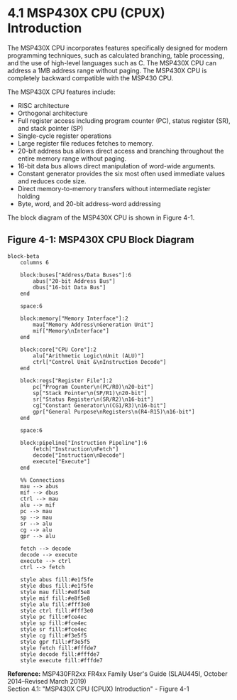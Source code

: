 # 4.1 MSP430X CPU (CPUX) Introduction

The MSP430X CPU incorporates features specifically designed for modern programming techniques, such as calculated
branching, table processing, and the use of high-level languages such as C. The MSP430X CPU can address a 1MB
address range without paging. The MSP430X CPU is completely backward compatible with the MSP430 CPU.

The MSP430X CPU features include:

- RISC architecture
- Orthogonal architecture
- Full register access including program counter (PC), status register (SR), and stack pointer (SP)
- Single-cycle register operations
- Large register file reduces fetches to memory.
- 20-bit address bus allows direct access and branching throughout the entire memory range without paging.
- 16-bit data bus allows direct manipulation of word-wide arguments.
- Constant generator provides the six most often used immediate values and reduces code size.
- Direct memory-to-memory transfers without intermediate register holding
- Byte, word, and 20-bit address-word addressing

The block diagram of the MSP430X CPU is shown in Figure 4-1.

## Figure 4-1: MSP430X CPU Block Diagram

```mermaid
block-beta
    columns 6
    
    block:buses["Address/Data Buses"]:6
        abus["20-bit Address Bus"]
        dbus["16-bit Data Bus"]
    end
    
    space:6
    
    block:memory["Memory Interface"]:2
        mau["Memory Address\nGeneration Unit"]
        mif["Memory\nInterface"]
    end
    
    block:core["CPU Core"]:2
        alu["Arithmetic Logic\nUnit (ALU)"]
        ctrl["Control Unit &\nInstruction Decode"]
    end
    
    block:regs["Register File"]:2
        pc["Program Counter\n(PC/R0)\n20-bit"]
        sp["Stack Pointer\n(SP/R1)\n20-bit"]
        sr["Status Register\n(SR/R2)\n16-bit"]
        cg["Constant Generator\n(CG1/R3)\n16-bit"]
        gpr["General Purpose\nRegisters\n(R4-R15)\n16-bit"]
    end
    
    space:6
    
    block:pipeline["Instruction Pipeline"]:6
        fetch["Instruction\nFetch"]
        decode["Instruction\nDecode"]
        execute["Execute"]
    end
    
    %% Connections
    mau --> abus
    mif --> dbus
    ctrl --> mau
    alu --> mif
    pc --> mau
    sp --> mau
    sr --> alu
    cg --> alu
    gpr --> alu
    
    fetch --> decode
    decode --> execute
    execute --> ctrl
    ctrl --> fetch
    
    style abus fill:#e1f5fe
    style dbus fill:#e1f5fe
    style mau fill:#e8f5e8
    style mif fill:#e8f5e8
    style alu fill:#fff3e0
    style ctrl fill:#fff3e0
    style pc fill:#fce4ec
    style sp fill:#fce4ec
    style sr fill:#fce4ec
    style cg fill:#f3e5f5
    style gpr fill:#f3e5f5
    style fetch fill:#fffde7
    style decode fill:#fffde7
    style execute fill:#fffde7
```

**Reference:** MSP430FR2xx FR4xx Family User's Guide (SLAU445I, October 2014–Revised March 2019)  
Section 4.1: "MSP430X CPU (CPUX) Introduction" - Figure 4-1
